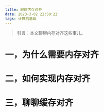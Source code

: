 ```yaml
---
title: 聊聊内存对齐
date: 2023-3-02 22:50:22
tags: 计算机基础
---
```


> 引言：本文聊聊内存对齐这些事儿。
<!--more-->
# 一，为什么需要内存对齐


# 二，如何实现内存对齐


# 三，聊聊缓存对齐